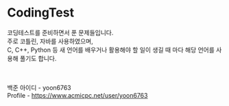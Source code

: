 # CodingTest
코딩테스트를 준비하면서 푼 문제들입니다.<br>
주로 코틀린, 자바를 사용하였으며, <br>
C, C++, Python 등 새 언어를 배우거나 활용해야 할 일이 생길 때 마다 해당 언어를 사용해 풀기도 합니다. <br>
<br><br>


백준 아이디 - yoon6763 <br>
Profile - https://www.acmicpc.net/user/yoon6763
